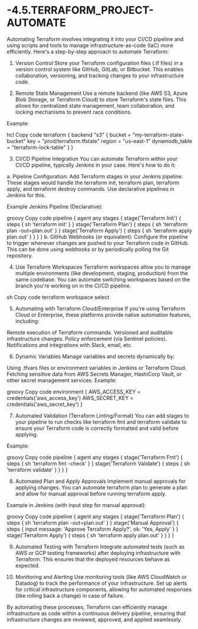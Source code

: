 # -4.5.TERRAFORM_PROJECT-AUTOMATE

Automating Terraform involves integrating it into your CI/CD pipeline and using scripts and tools to manage infrastructure-as-code (IaC) more efficiently. Here's a step-by-step approach to automate Terraform:

1. Version Control
Store your Terraform configuration files (.tf files) in a version control system like GitHub, GitLab, or Bitbucket. This enables collaboration, versioning, and tracking changes to your infrastructure code.

2. Remote State Management
Use a remote backend (like AWS S3, Azure Blob Storage, or Terraform Cloud) to store Terraform's state files. This allows for centralized state management, team collaboration, and locking mechanisms to prevent race conditions.

Example:

hcl
Copy code
terraform {
  backend "s3" {
    bucket         = "my-terraform-state-bucket"
    key            = "prod/terraform.tfstate"
    region         = "us-east-1"
    dynamodb_table = "terraform-lock-table"
  }
}


3. CI/CD Pipeline Integration
You can automate Terraform within your CI/CD pipeline, typically Jenkins in your case. 
Here's how to do it:

a. Pipeline Configuration: Add Terraform stages in your Jenkins pipeline. These stages would handle the terraform init, terraform plan, terraform apply, and terraform destroy commands. Use declarative pipelines in Jenkins for this.

Example Jenkins Pipeline (Declarative):

groovy
Copy code
pipeline {
  agent any
  stages {
    stage('Terraform Init') {
      steps {
        sh 'terraform init'
      }
    }
    stage('Terraform Plan') {
      steps {
        sh 'terraform plan -out=plan.out'
      }
    }
    stage('Terraform Apply') {
      steps {
        sh 'terraform apply plan.out'
      }
    }
  }
}
b. GitHub Webhooks (or equivalent): Configure the pipeline to trigger whenever changes are pushed to your Terraform code in GitHub. This can be done using webhooks or by periodically polling the Git repository.

4. Use Terraform Workspaces
Terraform workspaces allow you to manage multiple environments (like development, staging, production) from the same codebase. You can automate switching workspaces based on the branch you're working on in the CI/CD pipeline.

sh
Copy code
terraform workspace select <workspace-name>

5. Automating with Terraform Cloud/Enterprise
If you're using Terraform Cloud or Enterprise, these platforms provide native automation features, including:

Remote execution of Terraform commands.
Versioned and auditable infrastructure changes.
Policy enforcement (via Sentinel policies).
Notifications and integrations with Slack, email, etc.


6. Dynamic Variables
Manage variables and secrets dynamically by:

Using .tfvars files or environment variables in Jenkins or Terraform Cloud.
Fetching sensitive data from AWS Secrets Manager, HashiCorp Vault, or other secret management services.
Example:

groovy
Copy code
environment {
  AWS_ACCESS_KEY = credentials('aws_access_key')
  AWS_SECRET_KEY = credentials('aws_secret_key')
}


7. Automated Validation (Terraform Linting/Format)
You can add stages to your pipeline to run checks like terraform fmt and terraform validate to ensure your Terraform code is correctly formatted and valid before applying.

Example:

groovy
Copy code
pipeline {
  agent any
  stages {
    stage('Terraform Fmt') {
      steps {
        sh 'terraform fmt -check'
      }
    }
    stage('Terraform Validate') {
      steps {
        sh 'terraform validate'
      }
    }
  }
}



8. Automated Plan and Apply Approvals
Implement manual approvals for applying changes. You can automate terraform plan to generate a plan and allow for manual approval before running terraform apply.

Example in Jenkins (with input step for manual approval):

groovy
Copy code
pipeline {
  agent any
  stages {
    stage('Terraform Plan') {
      steps {
        sh 'terraform plan -out=plan.out'
      }
    }
    stage('Manual Approval') {
      steps {
        input message: 'Approve Terraform Apply?', ok: 'Yes, Apply'
      }
    }
    stage('Terraform Apply') {
      steps {
        sh 'terraform apply plan.out'
      }
    }
  }
}


9. Automated Testing with Terraform
Integrate automated tests (such as AWS or GCP testing frameworks) after deploying infrastructure with Terraform. This ensures that the deployed resources behave as expected.


10. Monitoring and Alerting
Use monitoring tools (like AWS CloudWatch or Datadog) to track the performance of your infrastructure. Set up alerts for critical infrastructure components, allowing for automated responses (like rolling back a change) in case of failure.

By automating these processes, Terraform can efficiently manage infrastructure as code within a continuous delivery pipeline, ensuring that infrastructure changes are reviewed, approved, and applied seamlessly.
